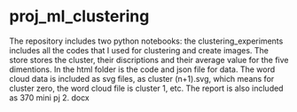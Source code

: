 # proj_ml_clustering
The repository includes two python notebooks: the clustering_experiments includes all the codes that I used for clustering and create images. The store stores the cluster, their discriptions and their average value for the five dimentions. In the html folder is the code and json file for data. The word cloud data is included as svg files, as cluster (n+1).svg, which means for cluster zero, the word cloud file is cluster 1, etc. 
The report is also included as 370 mini pj 2. docx